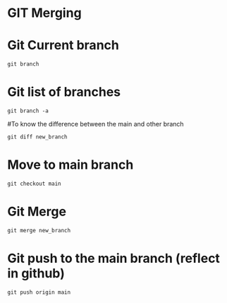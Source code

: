 # GIT Merging

# Git Current branch
```
git branch
```
# Git list of branches
```
git branch -a
```

#To know the difference between the main and other branch
```
git diff new_branch
```
# Move to main branch
```
git checkout main
```

# Git Merge
```
git merge new_branch
```
# Git push to the main branch (reflect in github)
```
git push origin main
```





